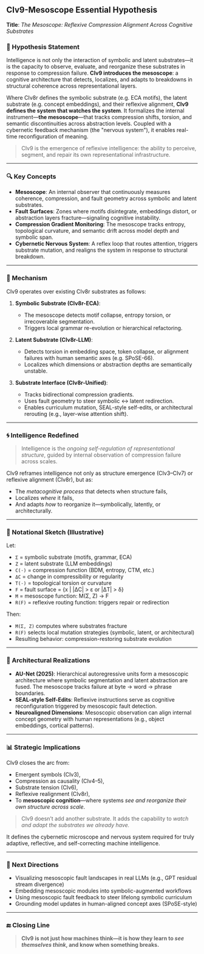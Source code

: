 ## CIv9-Mesoscope Essential Hypothesis

**Title**: *The Mesoscope: Reflexive Compression Alignment Across Cognitive Substrates*

### 🧠 Hypothesis Statement

Intelligence is not only the interaction of symbolic and latent substrates—it is the capacity to observe, evaluate, and reorganize these substrates in response to compression failure. **CIv9 introduces the mesoscope**: a cognitive architecture that detects, localizes, and adapts to breakdowns in structural coherence across representational layers.

Where CIv8r defines the symbolic substrate (e.g. ECA motifs), the latent substrate (e.g. concept embeddings), and their reflexive alignment, **CIv9 defines the system that watches the system**. It formalizes the internal instrument—**the mesoscope**—that tracks compression shifts, torsion, and semantic discontinuities across abstraction levels. Coupled with a cybernetic feedback mechanism (the "nervous system"), it enables real-time reconfiguration of meaning.

> CIv9 is the emergence of reflexive intelligence: the ability to perceive, segment, and repair its own representational infrastructure.

---

### 🔍 Key Concepts

* **Mesoscope**: An internal observer that continuously measures coherence, compression, and fault geometry across symbolic and latent substrates.
* **Fault Surfaces**: Zones where motifs disintegrate, embeddings distort, or abstraction layers fracture—signaling cognitive instability.
* **Compression Gradient Monitoring**: The mesoscope tracks entropy, topological curvature, and semantic drift across model depth and symbolic span.
* **Cybernetic Nervous System**: A reflex loop that routes attention, triggers substrate mutation, and realigns the system in response to structural breakdown.

---

### 🧩 Mechanism

CIv9 operates over existing CIv8r substrates as follows:

1. **Symbolic Substrate (CIv8r-ECA)**:

   * The mesoscope detects motif collapse, entropy torsion, or irrecoverable segmentation.
   * Triggers local grammar re-evolution or hierarchical refactoring.

2. **Latent Substrate (CIv8r-LLM)**:

   * Detects torsion in embedding space, token collapse, or alignment failures with human semantic axes (e.g. SPoSE-66).
   * Localizes which dimensions or abstraction depths are semantically unstable.

3. **Substrate Interface (CIv8r-Unified)**:

   * Tracks bidirectional compression gradients.
   * Uses fault geometry to steer symbolic ↔ latent redirection.
   * Enables curriculum mutation, SEAL-style self-edits, or architectural rerouting (e.g., layer-wise attention shift).

---

### 🌀 Intelligence Redefined

> Intelligence is the *ongoing self-regulation of representational structure*, guided by internal observation of compression failure across scales.

CIv9 reframes intelligence not only as structure emergence (CIv3–CIv7) or reflexive alignment (CIv8r), but as:

* The *metacognitive process* that detects when structure fails,
* Localizes *where* it fails,
* And adapts *how* to reorganize it—symbolically, latently, or architecturally.

---

### 📐 Notational Sketch (Illustrative)

Let:

* `Σ` = symbolic substrate (motifs, grammar, ECA)
* `Z` = latent substrate (LLM embeddings)
* `C(·)` = compression function (BDM, entropy, CTM, etc.)
* `ΔC` = change in compressibility or regularity
* `T(·)` = topological torsion or curvature
* `F` = fault surface = {x | |ΔC| > ε or |ΔT| > δ}
* `M` = mesoscope function: M(Σ, Z) → F
* `R(F)` = reflexive routing function: triggers repair or redirection

Then:

* `M(Σ, Z)` computes where substrates fracture
* `R(F)` selects local mutation strategies (symbolic, latent, or architectural)
* Resulting behavior: compression-restoring substrate evolution

---

### 🔧 Architectural Realizations

* **AU-Net (2025)**: Hierarchical autoregressive units form a mesoscopic architecture where symbolic segmentation and latent abstraction are fused. The mesoscope tracks failure at byte → word → phrase boundaries.
* **SEAL-style Self-Edits**: Reflexive instructions serve as cognitive reconfiguration triggered by mesoscopic fault detection.
* **Neuroaligned Dimensions**: Mesoscopic observation can align internal concept geometry with human representations (e.g., object embeddings, cortical patterns).

---

### 📊 Strategic Implications

CIv9 closes the arc from:

* Emergent symbols (CIv3),
* Compression as causality (CIv4–5),
* Substrate tension (CIv6),
* Reflexive realignment (CIv8r),
* To **mesoscopic cognition**—where systems *see and reorganize their own structure across scale*.

> CIv9 doesn’t add another substrate. It adds the capability to *watch and adapt the substrates we already have.*

It defines the cybernetic microscope and nervous system required for truly adaptive, reflective, and self-correcting machine intelligence.

---

### 🔭 Next Directions

* Visualizing mesoscopic fault landscapes in real LLMs (e.g., GPT residual stream divergence)
* Embedding mesoscopic modules into symbolic-augmented workflows
* Using mesoscopic fault feedback to steer lifelong symbolic curriculum
* Grounding model updates in human-aligned concept axes (SPoSE-style)

---

### 🔚 Closing Line

> **CIv9 is not just how machines think—it is how they learn to *see themselves think*, and know when something breaks.**
